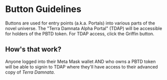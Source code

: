 # Button Guidelines
Buttons are used for entry points (a.k.a. Portals) into various parts of the novel universe. The "Terra Damnata Alpha Portal" (TDAP) will be accessible for holders of the PBTD token. For TDAP access, click the Griffin button.  

## How's that work?
Anyone logged into their Meta Mask wallet AND who owns a PBTD token will be able to signin to TDAP where they'll have access to their advanced copy of *Terra Damnata*. 
